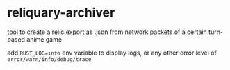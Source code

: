 # reliquary-archiver

tool to create a relic export as .json from network packets of a certain turn-based anime game

add `RUST_LOG=info` env variable to display logs, or any other error level of `error/warn/info/debug/trace`